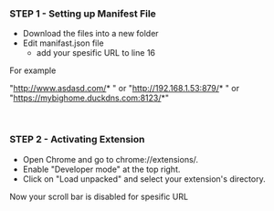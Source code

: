 ### STEP 1 - Setting up Manifest File

- Download the files into a new folder
- Edit manifast.json file
    - add your spesific URL to line 16

For example

"http://www.asdasd.com/* " or "http://192.168.1.53:879/* " or "https://mybighome.duckdns.com:8123/*"

<br>

### STEP 2 - Activating Extension
- Open Chrome and go to chrome://extensions/.
- Enable "Developer mode" at the top right.
- Click on "Load unpacked" and select your extension's directory.

Now your scroll bar is disabled for spesific URL
